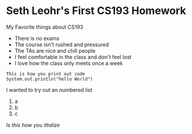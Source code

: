 # Seth Leohr's First CS193 Homework
My Favorite things about CS193
- There is no exams
- The course isn't rushed and pressured
- The TAs are nice and chill people
- I feel comfortable in the class and don't feel lost
- I love how the class only meets once a week
```
This is how you print out code
System.out.println("hello World")

```
I wanted to try out an numbered list
1. a
2. b
3. c


*Is this how you ittalize*
